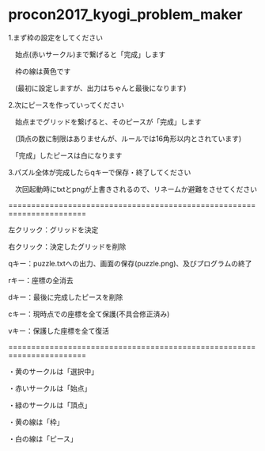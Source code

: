 # procon2017_kyogi_problem_maker

1.まず枠の設定をしてください

　始点(赤いサークル)まで繋げると「完成」します

　枠の線は黄色です

　(最初に設定しますが、出力はちゃんと最後になります)

2.次にピースを作っていってください

　始点までグリッドを繋げると、そのピースが「完成」します

　(頂点の数に制限はありませんが、ルールでは16角形以内とされています)

　「完成」したピースは白になります

3.パズル全体が完成したらqキーで保存・終了してください

　次回起動時にtxtとpngが上書きされるので、リネームか避難をさせてください

=======================================================================

左クリック：グリッドを決定

右クリック：決定したグリッドを削除

qキー：puzzle.txtへの出力、画面の保存(puzzle.png)、及びプログラムの終了

rキー：座標の全消去

dキー：最後に完成したピースを削除

cキー：現時点での座標を全て保護(不具合修正済み)

vキー：保護した座標を全て復活

=======================================================================

・黄のサークルは「選択中」

・赤いサークルは「始点」

・緑のサークルは「頂点」

・黄の線は「枠」

・白の線は「ピース」
